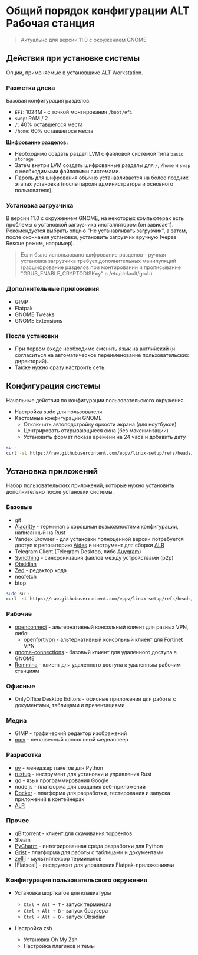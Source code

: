 # Общий порядок конфигурации ALT Рабочая станция

> Актуально для версии 11.0 с окружением GNOME

## Действия при установке системы
Опции, применяемые в установщике ALT Workstation.

### Разметка диска
Базовая конфигурация разделов:
* `EFI`: 1024M - c точкой монтирования `/boot/efi`
* `swap`: RAM / 2
* `/`: 40% оставшегося места
* `/home`: 60% оставшегося места

**Шифрование разделов:**
* Необходимо создать раздел LVM с файловой системой типа `basic storage`
* Затем внутри LVM создать шифрованные разделы для `/`, `/home` и `swap` с необходимыми файловыми системами.
* Пароль для шифрования обычно устанавливается на более поздних этапах установки (после пароля администратора и основного пользователя).

### Установка загрузчика
В версии 11.0 с окружением GNOME, на некоторых компьютерах есть проблемы с установкой загрузчика инсталлятором (он зависает).
Рекомендуется выбрать опцию "Не устанавливать загрузчик", а затем, после окончания установки, установить загрузчик вручную (через Rescue режим, например).
> Если было использовано шифрование разделов - ручная установка загрузчика требует дополнительных манипуляций (расшифрование разделов при монтировании и прописывание "GRUB_ENABLE_CRYPTODISK=y" в /etc/default/grub)

### Дополнительные приложения
* GIMP
* Flatpak
* GNOME Tweaks
* GNOME Extensions

### После установки
* При первом входе необходимо сменить язык на английский (и согласиться на автоматическое переименование пользовательских директорий).
* Также нужно сразу настроить сеть.

## Конфигурация системы
Начальные действия по конфигурации пользовательского окружения.
* Настройка sudo для пользователя
* Кастомные конфигурации GNOME
  * Отключить автоподстройку яркости экрана (для ноутбуков)
  * Центрировать открывающиеся окна (без максимизации)
  * Установить формат показа времени на 24 часа и добавить дату

```bash
su -
curl -sL https://raw.githubusercontent.com/eppv/linux-setup/refs/heads/main/alt/workstation/initconf.sh | sh
```

## Установка приложений
Набор пользовательских приложений, которые нужно установить дополнительно после установки системы.

### Базовые
* git
* [Alacritty](https://github.com/alacritty/alacritty) - терминал с хорошими возможностями конфигурации, написанный на Rust
* Yandex Browser - для установки полноценной версии потребуется доступ к репозиторию [Aides](https://altlinux.space/aides-pkgs) и инструмент для сборки [ALR](https://gitea.plemya-x.ru/Plemya-x/ALR)
* Telegram Client (Telegram Desktop, либо [Auygram](https://github.com/AyuGram/AyuGramDesktop))
* [Syncthing](https://syncthing.net/) - синхронизация файлов между устройствами (p2p)
* [Obsidian](https://obsidian.md/)
* [Zed](https://zed.dev/) - редактор кода
* neofetch
* btop

```bash
sudo su -
curl -sL https://raw.githubusercontent.com/eppv/linux-setup/refs/heads/main/alt/workstation/install-apps.sh | sh
```

### Рабочие
* [openconnect](https://www.infradead.org/openconnect/) - альтернативный консольный клиент для разных VPN, либо:
  * [openfortivpn](https://github.com/adrienverge/openfortivpn) - альтернативный консольный клиент для Fortinet VPN
* [gnome-connections](https://gitlab.gnome.org/GNOME/gnome-connections) - базовый клиент для удаленного доступа в GNOME
* [Remmina](https://remmina.org/) - клиент для удаленного доступа к удаленным рабочим станциям


### Офисные
* OnlyOffice Desktop Editors - офисные приложения для работы с документами, таблицами и презентациями

### Медиа
* GIMP - графический редактор изображений
* [mpv](https://mpv.io/) - легковесный консольный медиаплеер

### Разработка
* [uv](https://github.com/astral-sh/uv) - менеджер пакетов для Python
* [rustup](https://rustup.rs/) - инструмент для установки и управления Rust
* [go](https://golang.org/) - язык программирования Google
* node.js - платформа для создания веб-приложений
* [Docker](https://www.docker.com/) - платформа для разработки, тестирования и запуска приложений в контейнерах
* [ALR](https://gitea.plemya-x.ru/Plemya-x/ALR)


### Прочее
* qBittorrent - клиент для скачивания торрентов
* Steam
* [PyCharm](https://www.jetbrains.com/pycharm/) - интегрированная среда разработки для Python
* [Grist](https://grist.com/) - платформа для работы с таблицами и документами
* [zellij](https://zellij.dev/) - мультиплексор терминалов
* [Flatseal] - инструмент для управления Flatpak-приложениями

### Конфигурация пользовательского окружения
* Установка шорткатов для клавиатуры
  * `Ctrl + Alt + T` - запуск терминала
  * `Ctrl + Alt + B` - запуск браузера
  * `Ctrl + Alt + O` - запуск Obsidian

* Настройка zsh
  * Установка Oh My Zsh
  * Настройка плагинов и темы
